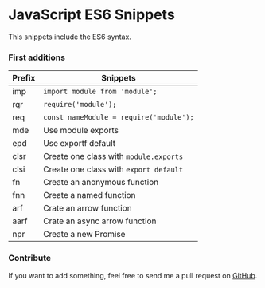 # JavaScript ES6 Snippets

This snippets include the ES6 syntax. 

### First additions

| **Prefix** | **Snippets**                                |
|------------|---------------------------------------------|
| imp        | ```import module from 'module';```          |
| rqr        | ```require('module');```                    |
| req        | ```const nameModule = require('module');``` |
| mde        | Use module exports                          |
| epd        | Use exportf default                         |
| clsr       | Create one class with ```module.exports```  |
| clsi       | Create one class with ```export default```  |
| fn         | Create an anonymous function                |
| fnn        | Create a named function                     |
| arf        | Crate an arrow function                     |
| aarf       | Crate an async arrow function               |
| npr        | Create a new Promise                        |

### Contribute

If you want to add something, feel free to send me a pull request on 
[GitHub](https://github.com/douglastofoli/javascript-snippets-vscode).

